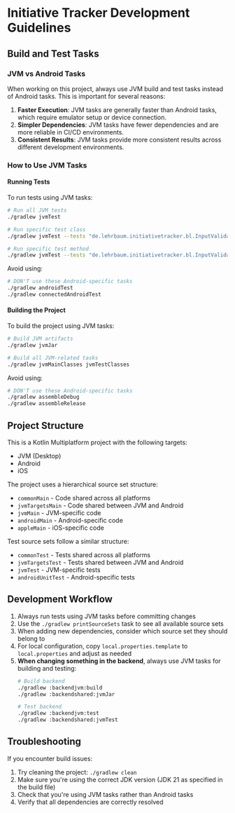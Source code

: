 # Initiative Tracker Development Guidelines

## Build and Test Tasks

### JVM vs Android Tasks

When working on this project, always use JVM build and test tasks instead of Android tasks. This is important for several reasons:

1. **Faster Execution**: JVM tasks are generally faster than Android tasks, which require emulator setup or device connection.
2. **Simpler Dependencies**: JVM tasks have fewer dependencies and are more reliable in CI/CD environments.
3. **Consistent Results**: JVM tasks provide more consistent results across different development environments.

### How to Use JVM Tasks

#### Running Tests

To run tests using JVM tasks:

```bash
# Run all JVM tests
./gradlew jvmTest

# Run specific test class
./gradlew jvmTest --tests "de.lehrbaum.initiativetracker.bl.InputValidatorTest"

# Run specific test method
./gradlew jvmTest --tests "de.lehrbaum.initiativetracker.bl.InputValidatorTest.testIsValidHostGoodCase"
```

Avoid using:
```bash
# DON'T use these Android-specific tasks
./gradlew androidTest
./gradlew connectedAndroidTest
```

#### Building the Project

To build the project using JVM tasks:

```bash
# Build JVM artifacts
./gradlew jvmJar

# Build all JVM-related tasks
./gradlew jvmMainClasses jvmTestClasses
```

Avoid using:
```bash
# DON'T use these Android-specific tasks
./gradlew assembleDebug
./gradlew assembleRelease
```

## Project Structure

This is a Kotlin Multiplatform project with the following targets:
- JVM (Desktop)
- Android
- iOS

The project uses a hierarchical source set structure:
- `commonMain` - Code shared across all platforms
- `jvmTargetsMain` - Code shared between JVM and Android
- `jvmMain` - JVM-specific code
- `androidMain` - Android-specific code
- `appleMain` - iOS-specific code

Test source sets follow a similar structure:
- `commonTest` - Tests shared across all platforms
- `jvmTargetsTest` - Tests shared between JVM and Android
- `jvmTest` - JVM-specific tests
- `androidUnitTest` - Android-specific tests

## Development Workflow

1. Always run tests using JVM tasks before committing changes
2. Use the `./gradlew printSourceSets` task to see all available source sets
3. When adding new dependencies, consider which source set they should belong to
4. For local configuration, copy `local.properties.template` to `local.properties` and adjust as needed
5. **When changing something in the backend**, always use JVM tasks for building and testing:
   ```bash
   # Build backend
   ./gradlew :backendjvm:build
   ./gradlew :backendshared:jvmJar

   # Test backend
   ./gradlew :backendjvm:test
   ./gradlew :backendshared:jvmTest
   ```

## Troubleshooting

If you encounter build issues:
1. Try cleaning the project: `./gradlew clean`
2. Make sure you're using the correct JDK version (JDK 21 as specified in the build file)
3. Check that you're using JVM tasks rather than Android tasks
4. Verify that all dependencies are correctly resolved
